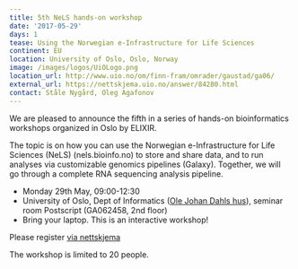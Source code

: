 ```yaml
---
title: 5th NeLS hands-on workshop
date: '2017-05-29'
days: 1
tease: Using the Norwegian e-Infrastructure for Life Sciences 
continent: EU
location: University of Oslo, Oslo, Norway
image: /images/logos/UiOLogo.png
location_url: http://www.uio.no/om/finn-fram/omrader/gaustad/ga06/
external_url: https://nettskjema.uio.no/answer/84280.html
contact: Ståle Nygård, Oleg Agafonov
---
```

We are pleased to announce the fifth in a series of hands-on bioinformatics workshops organized in Oslo by ELIXIR.

The topic is on how you can use the Norwegian e-Infrastructure for Life Sciences (NeLS) (nels.bioinfo.no) to store and share data, and to run analyses via customizable genomics pipelines (Galaxy). Together, we will go through a complete RNA sequencing analysis pipeline.

- Monday 29th May, 09:00-12:30
- University of Oslo, Dept of Informatics ([Ole Johan Dahls hus](http://www.uio.no/om/finn-fram/omrader/gaustad/ga06/
)), seminar room Postscript (GA062458, 2nd floor)
- Bring your laptop. This is an interactive workshop!

Please register [via nettskjema](https://nettskjema.uio.no/answer/84280.html​)

The workshop is limited to 20 people.
